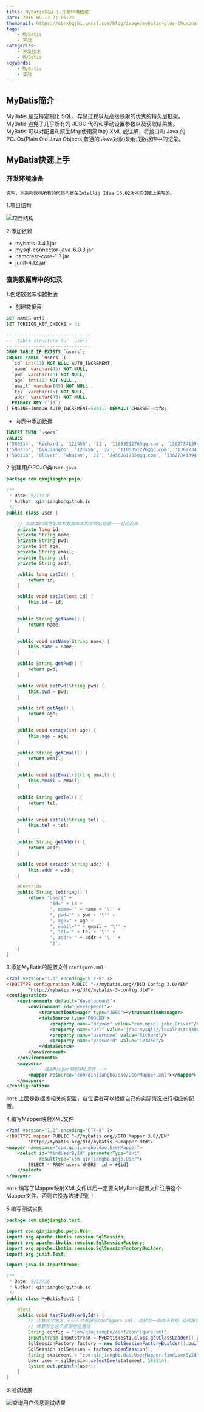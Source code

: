 ```yaml
---
title: MyBatis实战-1-开发环境搭建
date: 2016-09-13 21:05:23
thumbnail: https://obrxbqjbi.qnssl.com/blog/image/mybatis-plus-thumbnail.png
tags:
	- MyBatis
	- 实战
categories:
	- 开发技术
	- MyBatis
keywords:
	- MyBatis
	- 实战
---
```

## MyBatis简介
MyBatis 是支持定制化 SQL、存储过程以及高级映射的优秀的持久层框架。MyBatis 避免了几乎所有的 JDBC 代码和手动设置参数以及获取结果集。MyBatis 可以对配置和原生Map使用简单的 XML 或注解，将接口和 Java 的 POJOs(Plain Old Java Objects,普通的 Java对象)映射成数据库中的记录。

## MyBatis快速上手
### 开发环境准备
	说明，本系列教程所有的代码均是在Intellij Idea 16.02版本的IDE上编写的。
1.项目结构

![项目结构](https://obrxbqjbi.qnssl.com/blog/image/MyBatis-1-1.png)

2.添加依赖

- mybatis-3.4.1.jar
- mysql-connector-java-6.0.3.jar
- hamcrest-core-1.3.jar
- junit-4.12.jar

### 查询数据库中的记录
1.创建数据库和数据表

- 创建数据表

``` sql
SET NAMES utf8;
SET FOREIGN_KEY_CHECKS = 0;

-- ----------------------------
--  Table structure for `users`
-- ----------------------------
DROP TABLE IF EXISTS `users`;
CREATE TABLE `users` (
  `id` int(11) NOT NULL AUTO_INCREMENT,
  `name` varchar(45) NOT NULL,
  `pwd` varchar(45) NOT NULL,
  `age` int(11) NOT NULL ,
  `email` varchar(45) NOT NULL ,
  `tel` varchar(45) NOT NULL,
  `addr` varchar(45) NOT NULL,
  PRIMARY KEY (`id`)
) ENGINE=InnoDB AUTO_INCREMENT=580317 DEFAULT CHARSET=utf8;
```
- 向表中添加数据

``` sql
INSERT INTO `users` 
VALUES
('580314', 'Richard', '123456', '21', '1105351276@qq.com', '13627341394', 'ISS'), 
('580315', 'QinJiangbo', '123456', '22', '1105351276@qq.com', '13627341394', 'Hongshan Square'), 
('580316', 'Oliver', 'whuiss', '22', '2456281765@qq.com', '13627341394', 'ISS');
```

2.创建用户POJO类`User.java`

``` java
package com.qinjiangbo.pojo;

/**
 * Date: 9/13/16
 * Author: qinjiangbo@github.io
 */
public class User {

    // 实体类的属性名称和数据库中的字段名称要一一对应起来
    private long id;
    private String name;
    private String pwd;
    private int age;
    private String email;
    private String tel;
    private String addr;

    public long getId() {
        return id;
    }

    public void setId(long id) {
        this.id = id;
    }

    public String getName() {
        return name;
    }

    public void setName(String name) {
        this.name = name;
    }

    public String getPwd() {
        return pwd;
    }

    public void setPwd(String pwd) {
        this.pwd = pwd;
    }

    public int getAge() {
        return age;
    }

    public void setAge(int age) {
        this.age = age;
    }

    public String getEmail() {
        return email;
    }

    public void setEmail(String email) {
        this.email = email;
    }

    public String getTel() {
        return tel;
    }

    public void setTel(String tel) {
        this.tel = tel;
    }

    public String getAddr() {
        return addr;
    }

    public void setAddr(String addr) {
        this.addr = addr;
    }

    @Override
    public String toString() {
        return "User{" +
                "id=" + id +
                ", name='" + name + '\'' +
                ", pwd='" + pwd + '\'' +
                ", age=" + age +
                ", email='" + email + '\'' +
                ", tel='" + tel + '\'' +
                ", addr='" + addr + '\'' +
                '}';
    }
}

```

3.添加MyBatis的配置文件`configure.xml`

``` xml
<?xml version="1.0" encoding="UTF-8" ?>
<!DOCTYPE configuration PUBLIC "-//mybatis.org//DTD Config 3.0//EN"
        "http://mybatis.org/dtd/mybatis-3-config.dtd">
<configuration>
    <environments default="development">
        <environment id="development">
            <transactionManager type="JDBC"></transactionManager>
            <dataSource type="POOLED">
                <property name="driver" value="com.mysql.jdbc.Driver"/>
                <property name="url" value="jdbc:mysql://localhost:3306/mybatis"/>
                <property name="username" value="Richard"/>
                <property name="password" value="123456"/>
            </dataSource>
        </environment>
    </environments>
    <mappers>
    	 <!-- 注册Mapper映射XML文件 -->
        <mapper resource="com/qinjiangbo/dao/UserMapper.xml"></mapper>
    </mappers>
</configuration>
```
`NOTE` 上面是数据库相关的配置，各位读者可以根据自己的实际情况进行相应的配置。

4.编写Mapper映射XML文件

``` xml
<?xml version="1.0" encoding="UTF-8" ?>
<!DOCTYPE mapper PUBLIC "-//mybatis.org//DTD Mapper 3.0//EN"
        "http://mybatis.org/dtd/mybatis-3-mapper.dtd">
<mapper namespace="com.qinjiangbo.dao.UserMapper">
    <select id="findUserById" parameterType="int"
            resultType="com.qinjiangbo.pojo.User">
        SELECT * FROM users WHERE  id = #{id}
    </select>
</mapper>
```
`NOTE` 编写了Mapper映射XML文件以后一定要向MyBatis配置文件注册这个Mapper文件，否则它没办法被识别！

5.编写测试实例

``` java
package com.qinjiangbo.test;

import com.qinjiangbo.pojo.User;
import org.apache.ibatis.session.SqlSession;
import org.apache.ibatis.session.SqlSessionFactory;
import org.apache.ibatis.session.SqlSessionFactoryBuilder;
import org.junit.Test;

import java.io.InputStream;

/**
 * Date: 9/13/16
 * Author: qinjiangbo@github.io
 */
public class MyBatisTest1 {

    @Test
    public void testFindUserById() {
        // 注意这个地方,不少人会直接写configure.xml, 这样会一直取不到值,从而报空指针,
        // 需要写全这个资源的全路径
        String config = "com/qinjiangbo/conf/configure.xml";
        InputStream inputStream = MyBatisTest1.class.getClassLoader().getResourceAsStream(config);
        SqlSessionFactory factory = new SqlSessionFactoryBuilder().build(inputStream);
        SqlSession sqlSession = factory.openSession();
        String statement = "com.qinjiangbo.dao.UserMapper.findUserById";
        User user = sqlSession.selectOne(statement, 580314);
        System.out.println(user);
    }
}

```

6.测试结果

![查询用户信息测试结果](https://obrxbqjbi.qnssl.com/blog/image/MyBatis-1-2.png)



